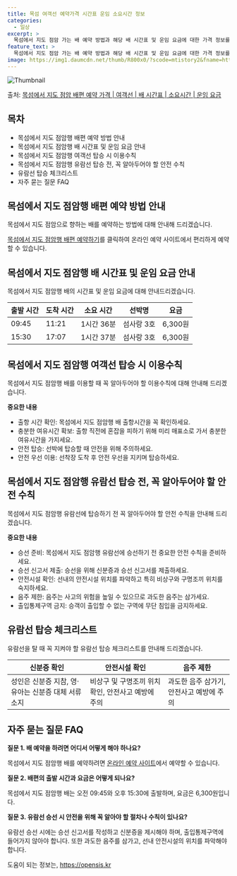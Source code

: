 ```yaml
---
title: 목섬 여객선 예약가격 시간표 운임 소요시간 정보
categories:
  - 일상
excerpt: >
  목섬에서 지도 점암 가는 배 예약 방법과 해당 배 시간표 및 운임 요금에 대한 가격 정보를 안내 드리겠습니다. 안전하고 재밋는 지도 점암행 여행을 위해 아래 정보 참고하시기 바랍니다. 지도 점암행 배편 예약하기 👈 클릭목섬에서 지도 점암행 배 시간표출발 시간도착 시간소요 시간선박명요금09:4511:211시간 36분섬사랑 3호6,300원15:3017:071시간 37분섬사랑 3호6,300원지도 점암행 배편 예약하기 👈 클릭목섬에서 지도 점암행 여객선 탑승 시 이용수칙목섬에서 지도 점암행 배를 이용할 때 꼭 알아야 할 이용수칙에 대해 알아봅시다. 중요한 내용 1. 출항 시간 확인: 목섬에서 지도 점암행 배 출항시간을 꼭 확인하세요. 2. 충분한 여유시간 확보: 출항 직전에 혼잡을 피하기 위해 미리 매표소로 가..
feature_text: >
  목섬에서 지도 점암 가는 배 예약 방법과 해당 배 시간표 및 운임 요금에 대한 가격 정보를 안내 드리겠습니다. 안전하고 재밋는 지도 점암행 여행을 위해 아래 정보 참고하시기 바랍니다. 지도 점암행 배편 예약하기 👈 클릭목섬에서 지도 점암행 배 시간표출발 시간도착 시간소요 시간선박명요금09:4511:211시간 36분섬사랑 3호6,300원15:3017:071시간 37분섬사랑 3호6,300원지도 점암행 배편 예약하기 👈 클릭목섬에서 지도 점암행 여객선 탑승 시 이용수칙목섬에서 지도 점암행 배를 이용할 때 꼭 알아야 할 이용수칙에 대해 알아봅시다. 중요한 내용 1. 출항 시간 확인: 목섬에서 지도 점암행 배 출항시간을 꼭 확인하세요. 2. 충분한 여유시간 확보: 출항 직전에 혼잡을 피하기 위해 미리 매표소로 가..
image: https://img1.daumcdn.net/thumb/R800x0/?scode=mtistory2&fname=https%3A%2F%2Fblog.kakaocdn.net%2Fdn%2FbKI9hA%2FbtsHBo0kDWQ%2FkW7BwMRO5Rx6wQDVeEg3b1%2Fimg.webp
---
```


![Thumbnail](https://img1.daumcdn.net/thumb/R800x0/?scode=mtistory2&fname=https%3A%2F%2Fblog.kakaocdn.net%2Fdn%2FbKI9hA%2FbtsHBo0kDWQ%2FkW7BwMRO5Rx6wQDVeEg3b1%2Fimg.webp)

<p>출처: <a href="https://opensis.kr/entry/%EB%AA%A9%EC%84%AC%EC%97%90%EC%84%9C-%EC%A7%80%EB%8F%84-%EC%A0%90%EC%95%94-%EB%B0%B0%ED%8E%B8-%EC%98%88%EC%95%BD-%EA%B0%80%EA%B2%A9-%EC%97%AC%EA%B0%9D%EC%84%A0-%EB%B0%B0-%EC%8B%9C%EA%B0%84%ED%91%9C-%EC%86%8C%EC%9A%94%EC%8B%9C%EA%B0%84-%EC%9A%B4%EC%9E%84-%EC%9A%94%EA%B8%88" rel="dofollow">목섬에서 지도 점암 배편 예약 가격 | 여객선 | 배 시간표 | 소요시간 | 운임 요금</a> </p>

## 목차

  * 목섬에서 지도 점암행 배편 예약 방법 안내
  * 목섬에서 지도 점암행 배 시간표 및 운임 요금 안내
  * 목섬에서 지도 점암행 여객선 탑승 시 이용수칙
  * 목섬에서 지도 점암행 유람선 탑승 전, 꼭 알아두어야 할 안전 수칙
  * 유람선 탑승 체크리스트
  * 자주 묻는 질문 FAQ



## 목섬에서 지도 점암행 배편 예약 방법 안내

목섬에서 지도 점암으로 향하는 배를 예약하는 방법에 대해 안내해 드리겠습니다.

[목섬에서 지도 점암행 배편 예약하기](https://www.booking-site.com)를 클릭하여 온라인 예약 사이트에서 편리하게
예약할 수 있습니다.



## 목섬에서 지도 점암행 배 시간표 및 운임 요금 안내

목섬에서 지도 점암행 배의 시간표 및 운임 요금에 대해 안내드리겠습니다.

**출발 시간** | **도착 시간** | **소요 시간** | **선박명** | **요금**  
---|---|---|---|---  
09:45 | 11:21 | 1시간 36분 | 섬사랑 3호 | 6,300원  
15:30 | 17:07 | 1시간 37분 | 섬사랑 3호 | 6,300원  
  


## 목섬에서 지도 점암행 여객선 탑승 시 이용수칙

목섬에서 지도 점암행 배를 이용할 때 꼭 알아두어야 할 이용수칙에 대해 안내해 드리겠습니다.

**중요한 내용**

  * 출항 시간 확인: 목섬에서 지도 점암행 배 출항시간을 꼭 확인하세요.
  * 충분한 여유시간 확보: 출항 직전에 혼잡을 피하기 위해 미리 매표소로 가서 충분한 여유시간을 가지세요.
  * 안전 탑승: 선박에 탑승할 때 안전을 위해 주의하세요.
  * 안전 우선 이용: 선착장 도착 후 안전 우선을 지키며 탑승하세요.



## 목섬에서 지도 점암행 유람선 탑승 전, 꼭 알아두어야 할 안전 수칙

목섬에서 지도 점암행 유람선에 탑승하기 전 꼭 알아두어야 할 안전 수칙을 안내해 드리겠습니다.

**중요한 내용**

  * 승선 준비: 목섬에서 지도 점암행 유람선에 승선하기 전 중요한 안전 수칙을 준비하세요.
  * 승선 신고서 제출: 승선을 위해 신분증과 승선 신고서를 제출하세요.
  * 안전시설 확인: 선내의 안전시설 위치를 파악하고 특히 비상구와 구명조끼 위치를 숙지하세요.
  * 음주 제한: 음주는 사고의 위험을 높일 수 있으므로 과도한 음주는 삼가세요.
  * 출입통제구역 금지: 승객이 출입할 수 없는 구역에 무단 침입을 금지하세요.



## 유람선 탑승 체크리스트

유람선을 탈 때 꼭 지켜야 할 유람선 탑승 체크리스트를 안내해 드리겠습니다.

**신분증 확인** | **안전시설 확인** | **음주 제한**  
---|---|---  
성인은 신분증 지참, 영·유아는 신분증 대체 서류 소지 | 비상구 및 구명조끼 위치 확인, 안전사고 예방에 주의 | 과도한 음주 삼가기, 안전사고 예방에 주의  
  


## 자주 묻는 질문 FAQ

**질문 1. 배 예약을 하려면 어디서 어떻게 해야 하나요?**

목섬에서 지도 점암행 배를 예약하려면 [온라인 예약 사이트](https://www.booking-site.com)에서 예약할 수 있습니다.

**질문 2. 배편의 출발 시간과 요금은 어떻게 되나요?**

목섬에서 지도 점암행 배는 오전 09:45와 오후 15:30에 출발하며, 요금은 6,300원입니다.

**질문 3. 유람선 승선 시 안전을 위해 꼭 알아야 할 절차나 수칙이 있나요?**

유람선 승선 시에는 승선 신고서를 작성하고 신분증을 제시해야 하며, 출입통제구역에 들어가지 않아야 합니다. 또한 과도한 음주를 삼가고, 선내
안전시설의 위치를 파악해야 합니다.



 

도움이 되는 정보는, <a href="https://opensis.kr" rel="dofollow">https://opensis.kr</a>


